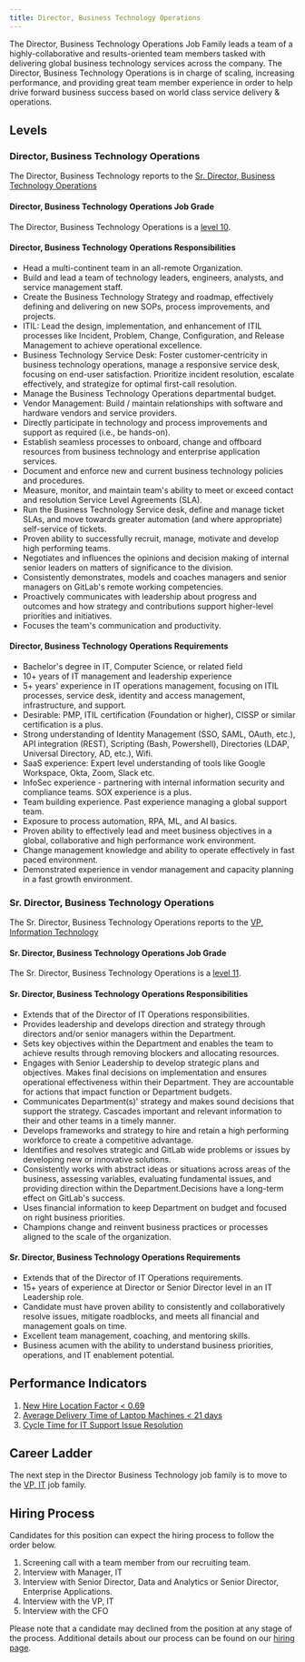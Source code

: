 ```yaml
---
title: Director, Business Technology Operations
---
```


The Director, Business Technology Operations Job Family leads a team of a highly-collaborative and results-oriented team members tasked with delivering global business technology services across the company. The Director, Business Technology Operations is in charge of scaling, increasing performance, and providing great team member experience in order to help drive forward business success based on world class service delivery & operations.

## Levels

### Director, Business Technology Operations

The Director, Business Technology reports to the [Sr. Director, Business Technology Operations](/job-families/finance/director-bt-operations/#sr-director-bt-operations)

#### Director, Business Technology Operations Job Grade

The Director, Business Technology Operations is a [level 10](/handbook/total-rewards/compensation/compensation-calculator/#gitlab-job-grades).

#### Director, Business Technology Operations Responsibilities

- Head a multi-continent team in an all-remote Organization.
- Build and lead a team of  technology leaders, engineers, analysts, and service management staff.
- Create the Business Technology Strategy and roadmap, effectively defining and delivering on new SOPs, process improvements, and projects.
- ITIL: Lead the design, implementation, and enhancement of ITIL processes like Incident, Problem, Change, Configuration, and Release Management to achieve operational excellence.
- Business Technology Service Desk: Foster customer-centricity in business technology operations, manage a responsive service desk, focusing on end-user satisfaction. Prioritize incident resolution, escalate effectively, and strategize for optimal first-call resolution.
- Manage the Business Technology Operations departmental budget.
- Vendor Management: Build / maintain relationships with software and hardware vendors and service providers.
- Directly participate in technology and process improvements and support as required (i.e., be hands-on).
- Establish seamless processes to onboard, change and offboard resources from business technology and enterprise application services.
- Document and enforce new and current business technology policies and procedures.
- Measure, monitor, and maintain team's ability to meet or exceed contact and resolution Service Level Agreements (SLA).
- Run the Business Technology Service desk, define and manage ticket SLAs, and move towards greater automation (and where appropriate) self-service of tickets.
- Proven ability to successfully recruit, manage, motivate and develop high performing teams.
- Negotiates and influences the opinions and decision making of internal senior leaders on matters of significance to the division.
- Consistently demonstrates, models and coaches managers and senior managers on GitLab's remote working competencies.
- Proactively communicates with leadership about progress and outcomes and how strategy and contributions support higher-level priorities and initiatives.
- Focuses the team's communication and productivity.

#### Director, Business Technology Operations Requirements

- Bachelor's degree in IT, Computer Science, or related field
- 10+ years of IT management and leadership experience
- 5+ years' experience in IT operations management, focusing on ITIL processes, service desk, identity and access management, infrastructure, and support.
- Desirable: PMP, ITIL certification (Foundation or higher), CISSP or similar certification is a plus.
- Strong understanding of Identity Management (SSO, SAML, OAuth, etc.), API integration (REST), Scripting (Bash, Powershell), Directories (LDAP, Universal Directory, AD, etc.), Wifi.
- SaaS experience: Expert level understanding of tools like Google Workspace, Okta, Zoom, Slack etc.
- InfoSec experience - partnering with internal information security and compliance teams. SOX experience is a plus.
- Team building experience. Past experience managing a global support team.
- Exposure to process automation, RPA, ML, and AI basics.
- Proven ability to effectively lead and meet business objectives in a global, collaborative and high performance work environment.
- Change management knowledge and ability to operate effectively in fast paced environment.
- Demonstrated experience in vendor management and capacity planning in a fast growth environment.

### Sr. Director, Business Technology Operations

The Sr. Director, Business Technology Operations reports to the [VP, Information Technology](/job-families/finance/vp-information-technology/)

#### Sr. Director, Business Technology Operations Job Grade

The Sr. Director, Business Technology Operations is a [level 11](/handbook/total-rewards/compensation/compensation-calculator/#gitlab-job-grades).

#### Sr. Director, Business Technology Operations Responsibilities

- Extends that of the Director of IT Operations responsibilities.
- Provides leadership and develops direction and strategy through directors and/or senior managers within the Department.
- Sets key objectives within the Department and enables the team to achieve results through removing blockers and allocating resources.
- Engages with Senior Leadership to develop strategic plans and objectives. Makes final decisions on implementation and ensures operational effectiveness within their Department. They are accountable for actions that impact function or Department budgets.
- Communicates Department(s)' strategy and makes sound decisions that support the strategy. Cascades important and relevant information to their and other teams in a timely manner.
- Develops frameworks and strategy to hire and retain a high performing workforce to create a competitive advantage.
- Identifies and resolves strategic and GitLab wide problems or issues by developing new or innovative solutions.
- Consistently works with abstract ideas or situations across areas of the business, assessing variables, evaluating fundamental issues, and providing direction within the Department.Decisions have a long-term effect on GitLab's success.
- Uses financial information to keep Department on budget and focused on right business priorities.
- Champions change and reinvent business practices or processes aligned to the scale of the organization.

#### Sr. Director, Business Technology Operations Requirements

- Extends that of the Director of IT Operations requirements.
- 15+ years of experience at Director or Senior Director level in an IT Leadership role.
- Candidate must have proven ability to consistently and collaboratively resolve issues, mitigate roadblocks, and meets all financial and management goals on time.
- Excellent team management, coaching, and mentoring skills.
- Business acumen with the ability to understand business priorities, operations, and IT enablement potential.

## Performance Indicators

1. [New Hire Location Factor < 0.69](https://internal.gitlab.com/handbook/it/it-performance-indicators/#new-hire-location-factor--069)
1. [Average Delivery Time of Laptop Machines < 21 days](https://internal.gitlab.com/handbook/it/it-performance-indicators/#average-delivery-time-of-laptop-machines--21-days)
1. [Cycle Time for IT Support Issue Resolution](https://internal.gitlab.com/handbook/it/it-performance-indicators/#cycle-time-for-it-support-issue-resolution)

## Career Ladder

The next step in the Director Business Technology job family is to move to the [VP, IT](/job-families/finance/vp-information-technology/) job family.

## Hiring Process

Candidates for this position can expect the hiring process to follow the order below.

1. Screening call with a team member from our recruiting team.
1. Interview with Manager, IT
1. Interview with Senior Director, Data and Analytics or Senior Director, Enterprise Applications.
1. Interview with the VP, IT
1. Interview with the CFO

Please note that a candidate may declined from the position at any stage of the process.
Additional details about our process can be found on our [hiring page](/handbook/hiring/).
